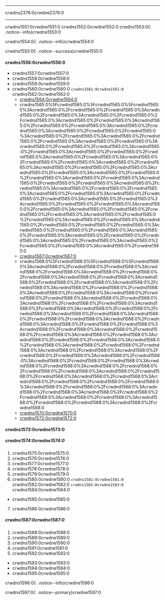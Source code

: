 * * *

crwdns2376:0crwdne2376:0

* * *

crwdns1551:0crwdne1551:0 crwdns1552:0crwdne1552:0 crwdns1553:0{: .notice--info}crwdne1553:0

crwdns1554:0{: .notice--info}crwdne1554:0

crwdns1555:0{: .notice--success}crwdne1555:0

#### crwdns1556:0crwdne1556:0

* crwdns1557:0crwdne1557:0
* crwdns1558:0crwdne1558:0
* crwdns1559:0crwdne1559:0
* crwdns1560:0crwdne1560:0 `crwdns1561:0crwdne1561:0` crwdns1562:0crwdne1562:0 
  * [crwdns1564:0crwdne1564:0](crwdns1563:0%5Fcrwdnd1563:0%5Fcrwdnd1563:0%5Fcrwdnd1563:0%3Acrwdnd1563:0%2Fcrwdnd1563:0%2Fcrwdnd1563:0%3Acrwdnd1563:0%2Fcrwdnd1563:0%3Acrwdnd1563:0%2Fcrwdnd1563:0%2Fcrwdnd1563:0%3Acrwdnd1563:0%2Fcrwdnd1563:0%3Acrwdnd1563:0%2Fcrwdnd1563:0%2Fcrwdnd1563:0%3Acrwdnd1563:0%2Fcrwdnd1563:0%3Acrwdnd1563:0%2Fcrwdnd1563:0%2Fcrwdnd1563:0%3Acrwdnd1563:0%2Fcrwdnd1563:0%3Acrwdnd1563:0%2Fcrwdnd1563:0%2Fcrwdnd1563:0%3Acrwdnd1563:0%2Fcrwdnd1563:0%3Acrwdnd1563:0%2Fcrwdnd1563:0%2Fcrwdnd1563:0%3Acrwdnd1563:0%2Fcrwdnd1563:0%3Acrwdnd1563:0%2Fcrwdnd1563:0%2Fcrwdnd1563:0%3Acrwdnd1563:0%2Fcrwdnd1563:0%3Acrwdnd1563:0%2Fcrwdnd1563:0%2Fcrwdnd1563:0%3Acrwdnd1563:0%2Fcrwdnd1563:0%3Acrwdnd1563:0%2Fcrwdnd1563:0%2Fcrwdnd1563:0%3Acrwdnd1563:0%2Fcrwdnd1563:0%3Acrwdnd1563:0%2Fcrwdnd1563:0%2Fcrwdnd1563:0%3Acrwdnd1563:0%2Fcrwdnd1563:0%3Acrwdnd1563:0%2Fcrwdnd1563:0%2Fcrwdnd1563:0%3Acrwdnd1563:0%2Fcrwdnd1563:0%3Acrwdnd1563:0%2Fcrwdnd1563:0%2Fcrwdnd1563:0%3Acrwdnd1563:0%2Fcrwdnd1563:0%3Acrwdnd1563:0%2Fcrwdnd1563:0%2Fcrwdnd1563:0%3Acrwdnd1563:0%2Fcrwdnd1563:0%3Acrwdnd1563:0%2Fcrwdnd1563:0%2Fcrwdnd1563:0%3Acrwdnd1563:0%2Fcrwdnd1563:0%3Acrwdnd1563:0%2Fcrwdnd1563:0%2Fcrwdnd1563:0%2Fcrwdnd1563:0%3Acrwdnd1563:0%2Fcrwdnd1563:0%2Fcrwdnd1563:0%3Acrwdnd1563:0%2Fcrwdnd1563:0%3Acrwdnd1563:0%2Fcrwdnd1563:0%2Fcrwdnd1563:0%2Fcrwdnd1563:0%3Acrwdnd1563:0%2Fcrwdnd1563:0%2Fcrwdnd1563:0%3Acrwdnd1563:0%2Fcrwdnd1563:0%3Acrwdnd1563:0%2Fcrwdnd1563:0%2Fcrwdnd1563:0%3Acrwdnd1563:0%2Fcrwdnd1563:0%3Acrwdnd1563:0%2Fcrwdnd1563:0%2Fcrwdnd1563:0%3Acrwdnd1563:0%2Fcrwdne1563:0)
  * crwdns1565:0%5Fcrwdnd1565:0%5Fcrwdnd1565:0%5Fcrwdnd1565:0%3Acrwdnd1565:0%2Fcrwdnd1565:0%2Fcrwdnd1565:0%3Acrwdnd1565:0%2Fcrwdnd1565:0%3Acrwdnd1565:0%2Fcrwdnd1565:0%2Fcrwdnd1565:0%3Acrwdnd1565:0%2Fcrwdnd1565:0%3Acrwdnd1565:0%2Fcrwdnd1565:0%2Fcrwdnd1565:0%3Acrwdnd1565:0%2Fcrwdnd1565:0%3Acrwdnd1565:0%2Fcrwdnd1565:0%2Fcrwdnd1565:0%3Acrwdnd1565:0%2Fcrwdnd1565:0%3Acrwdnd1565:0%2Fcrwdnd1565:0%2Fcrwdnd1565:0%3Acrwdnd1565:0%2Fcrwdnd1565:0%3Acrwdnd1565:0%2Fcrwdnd1565:0%2Fcrwdnd1565:0%3Acrwdnd1565:0%2Fcrwdnd1565:0%3Acrwdnd1565:0%2Fcrwdnd1565:0%2Fcrwdnd1565:0%3Acrwdnd1565:0%2Fcrwdnd1565:0%3Acrwdnd1565:0%2Fcrwdnd1565:0%2Fcrwdnd1565:0%3Acrwdnd1565:0%2Fcrwdnd1565:0%3Acrwdnd1565:0%2Fcrwdnd1565:0%2Fcrwdnd1565:0%3Acrwdnd1565:0%2Fcrwdnd1565:0%3Acrwdnd1565:0%2Fcrwdnd1565:0%2Fcrwdnd1565:0%3Acrwdnd1565:0%2Fcrwdnd1565:0%3Acrwdnd1565:0%2Fcrwdnd1565:0%2Fcrwdnd1565:0%3Acrwdnd1565:0%2Fcrwdnd1565:0%3Acrwdnd1565:0%2Fcrwdnd1565:0%2Fcrwdnd1565:0%3Acrwdnd1565:0%2Fcrwdnd1565:0%3Acrwdnd1565:0%2Fcrwdnd1565:0%2Fcrwdnd1565:0%3Acrwdnd1565:0%2Fcrwdnd1565:0%3Acrwdnd1565:0%2Fcrwdnd1565:0%2Fcrwdnd1565:0%3Acrwdnd1565:0%2Fcrwdnd1565:0%3Acrwdnd1565:0%2Fcrwdnd1565:0%2Fcrwdnd1565:0%2Fcrwdnd1565:0%3Acrwdnd1565:0%2Fcrwdnd1565:0%2Fcrwdnd1565:0%3Acrwdnd1565:0%2Fcrwdnd1565:0%3Acrwdnd1565:0%2Fcrwdnd1565:0%2Fcrwdnd1565:0%2Fcrwdnd1565:0%3Acrwdnd1565:0%2Fcrwdnd1565:0%2Fcrwdnd1565:0%3Acrwdnd1565:0%2Fcrwdnd1565:0%3Acrwdnd1565:0%2Fcrwdnd1565:0%2Fcrwdnd1565:0%3Acrwdnd1565:0%2Fcrwdnd1565:0%3Acrwdnd1565:0%2Fcrwdnd1565:0%2Fcrwdnd1565:0%3Acrwdnd1565:0%2Fcrwdne1565:0 
  * [crwdns1567:0crwdne1567:0](crwdns1566:0%5Fcrwdnd1566:0%5Fcrwdnd1566:0%5Fcrwdnd1566:0%3Acrwdnd1566:0%2Fcrwdnd1566:0%2Fcrwdnd1566:0%3Acrwdnd1566:0%2Fcrwdnd1566:0%3Acrwdnd1566:0%2Fcrwdnd1566:0%2Fcrwdnd1566:0%3Acrwdnd1566:0%2Fcrwdnd1566:0%3Acrwdnd1566:0%2Fcrwdnd1566:0%2Fcrwdnd1566:0%3Acrwdnd1566:0%2Fcrwdnd1566:0%3Acrwdnd1566:0%2Fcrwdnd1566:0%2Fcrwdnd1566:0%3Acrwdnd1566:0%2Fcrwdnd1566:0%3Acrwdnd1566:0%2Fcrwdnd1566:0%2Fcrwdnd1566:0%3Acrwdnd1566:0%2Fcrwdnd1566:0%3Acrwdnd1566:0%2Fcrwdnd1566:0%2Fcrwdnd1566:0%3Acrwdnd1566:0%2Fcrwdnd1566:0%3Acrwdnd1566:0%2Fcrwdnd1566:0%2Fcrwdnd1566:0%3Acrwdnd1566:0%2Fcrwdnd1566:0%3Acrwdnd1566:0%2Fcrwdnd1566:0%2Fcrwdnd1566:0%3Acrwdnd1566:0%2Fcrwdnd1566:0%3Acrwdnd1566:0%2Fcrwdnd1566:0%2Fcrwdnd1566:0%3Acrwdnd1566:0%2Fcrwdnd1566:0%3Acrwdnd1566:0%2Fcrwdnd1566:0%2Fcrwdnd1566:0%3Acrwdnd1566:0%2Fcrwdnd1566:0%3Acrwdnd1566:0%2Fcrwdnd1566:0%2Fcrwdnd1566:0%3Acrwdnd1566:0%2Fcrwdnd1566:0%3Acrwdnd1566:0%2Fcrwdnd1566:0%2Fcrwdnd1566:0%3Acrwdnd1566:0%2Fcrwdnd1566:0%3Acrwdnd1566:0%2Fcrwdnd1566:0%2Fcrwdnd1566:0%3Acrwdnd1566:0%2Fcrwdnd1566:0%3Acrwdnd1566:0%2Fcrwdnd1566:0%2Fcrwdnd1566:0%3Acrwdnd1566:0%2Fcrwdnd1566:0%3Acrwdnd1566:0%2Fcrwdnd1566:0%2Fcrwdnd1566:0%2Fcrwdnd1566:0%3Acrwdnd1566:0%2Fcrwdnd1566:0%2Fcrwdnd1566:0%3Acrwdnd1566:0%2Fcrwdnd1566:0%3Acrwdnd1566:0%2Fcrwdnd1566:0%2Fcrwdnd1566:0%2Fcrwdnd1566:0%3Acrwdnd1566:0%2Fcrwdnd1566:0%2Fcrwdnd1566:0%3Acrwdnd1566:0%2Fcrwdnd1566:0%3Acrwdnd1566:0%2Fcrwdnd1566:0%2Fcrwdnd1566:0%3Acrwdnd1566:0%2Fcrwdnd1566:0%3Acrwdnd1566:0%2Fcrwdnd1566:0%2Fcrwdnd1566:0%3Acrwdnd1566:0%2Fcrwdne1566:0) 
  * crwdns1568:0%5Fcrwdnd1568:0%5Fcrwdnd1568:0%5Fcrwdnd1568:0%3Acrwdnd1568:0%2Fcrwdnd1568:0%2Fcrwdnd1568:0%3Acrwdnd1568:0%2Fcrwdnd1568:0%3Acrwdnd1568:0%2Fcrwdnd1568:0%2Fcrwdnd1568:0%3Acrwdnd1568:0%2Fcrwdnd1568:0%3Acrwdnd1568:0%2Fcrwdnd1568:0%2Fcrwdnd1568:0%3Acrwdnd1568:0%2Fcrwdnd1568:0%3Acrwdnd1568:0%2Fcrwdnd1568:0%2Fcrwdnd1568:0%3Acrwdnd1568:0%2Fcrwdnd1568:0%3Acrwdnd1568:0%2Fcrwdnd1568:0%2Fcrwdnd1568:0%3Acrwdnd1568:0%2Fcrwdnd1568:0%3Acrwdnd1568:0%2Fcrwdnd1568:0%2Fcrwdnd1568:0%3Acrwdnd1568:0%2Fcrwdnd1568:0%3Acrwdnd1568:0%2Fcrwdnd1568:0%2Fcrwdnd1568:0%3Acrwdnd1568:0%2Fcrwdnd1568:0%3Acrwdnd1568:0%2Fcrwdnd1568:0%2Fcrwdnd1568:0%3Acrwdnd1568:0%2Fcrwdnd1568:0%3Acrwdnd1568:0%2Fcrwdnd1568:0%2Fcrwdnd1568:0%3Acrwdnd1568:0%2Fcrwdnd1568:0%3Acrwdnd1568:0%2Fcrwdnd1568:0%2Fcrwdnd1568:0%3Acrwdnd1568:0%2Fcrwdnd1568:0%3Acrwdnd1568:0%2Fcrwdnd1568:0%2Fcrwdnd1568:0%3Acrwdnd1568:0%2Fcrwdnd1568:0%3Acrwdnd1568:0%2Fcrwdnd1568:0%2Fcrwdnd1568:0%3Acrwdnd1568:0%2Fcrwdnd1568:0%3Acrwdnd1568:0%2Fcrwdnd1568:0%2Fcrwdnd1568:0%3Acrwdnd1568:0%2Fcrwdnd1568:0%3Acrwdnd1568:0%2Fcrwdnd1568:0%2Fcrwdnd1568:0%3Acrwdnd1568:0%2Fcrwdnd1568:0%3Acrwdnd1568:0%2Fcrwdnd1568:0%2Fcrwdnd1568:0%2Fcrwdnd1568:0%3Acrwdnd1568:0%2Fcrwdnd1568:0%2Fcrwdnd1568:0%3Acrwdnd1568:0%2Fcrwdnd1568:0%3Acrwdnd1568:0%2Fcrwdnd1568:0%2Fcrwdnd1568:0%2Fcrwdnd1568:0%3Acrwdnd1568:0%2Fcrwdnd1568:0%2Fcrwdnd1568:0%3Acrwdnd1568:0%2Fcrwdnd1568:0%3Acrwdnd1568:0%2Fcrwdnd1568:0%2Fcrwdnd1568:0%3Acrwdnd1568:0%2Fcrwdnd1568:0%3Acrwdnd1568:0%2Fcrwdnd1568:0%2Fcrwdnd1568:0%3Acrwdnd1568:0%2Fcrwdne1568:0 
  * [crwdns1570:0crwdne1570:0](crwdns1569:0%5Fcrwdnd1569:0%5Fcrwdnd1569:0%5Fcrwdnd1569:0%3Acrwdnd1569:0%2Fcrwdnd1569:0%2Fcrwdnd1569:0%3Acrwdnd1569:0%2Fcrwdnd1569:0%3Acrwdnd1569:0%2Fcrwdnd1569:0%2Fcrwdnd1569:0%3Acrwdnd1569:0%2Fcrwdnd1569:0%3Acrwdnd1569:0%2Fcrwdnd1569:0%2Fcrwdnd1569:0%3Acrwdnd1569:0%2Fcrwdnd1569:0%3Acrwdnd1569:0%2Fcrwdnd1569:0%2Fcrwdnd1569:0%3Acrwdnd1569:0%2Fcrwdnd1569:0%3Acrwdnd1569:0%2Fcrwdnd1569:0%2Fcrwdnd1569:0%3Acrwdnd1569:0%2Fcrwdnd1569:0%3Acrwdnd1569:0%2Fcrwdnd1569:0%2Fcrwdnd1569:0%3Acrwdnd1569:0%2Fcrwdnd1569:0%3Acrwdnd1569:0%2Fcrwdnd1569:0%2Fcrwdnd1569:0%3Acrwdnd1569:0%2Fcrwdnd1569:0%3Acrwdnd1569:0%2Fcrwdnd1569:0%2Fcrwdnd1569:0%3Acrwdnd1569:0%2Fcrwdnd1569:0%3Acrwdnd1569:0%2Fcrwdnd1569:0%2Fcrwdnd1569:0%3Acrwdnd1569:0%2Fcrwdnd1569:0%3Acrwdnd1569:0%2Fcrwdnd1569:0%2Fcrwdnd1569:0%3Acrwdnd1569:0%2Fcrwdnd1569:0%3Acrwdnd1569:0%2Fcrwdnd1569:0%2Fcrwdnd1569:0%3Acrwdnd1569:0%2Fcrwdnd1569:0%3Acrwdnd1569:0%2Fcrwdnd1569:0%2Fcrwdnd1569:0%3Acrwdnd1569:0%2Fcrwdnd1569:0%3Acrwdnd1569:0%2Fcrwdnd1569:0%2Fcrwdnd1569:0%3Acrwdnd1569:0%2Fcrwdnd1569:0%3Acrwdnd1569:0%2Fcrwdnd1569:0%2Fcrwdnd1569:0%3Acrwdnd1569:0%2Fcrwdnd1569:0%3Acrwdnd1569:0%2Fcrwdnd1569:0%2Fcrwdnd1569:0%2Fcrwdnd1569:0%3Acrwdnd1569:0%2Fcrwdnd1569:0%2Fcrwdnd1569:0%3Acrwdnd1569:0%2Fcrwdnd1569:0%3Acrwdnd1569:0%2Fcrwdnd1569:0%2Fcrwdnd1569:0%2Fcrwdnd1569:0%3Acrwdnd1569:0%2Fcrwdnd1569:0%2Fcrwdnd1569:0%3Acrwdnd1569:0%2Fcrwdnd1569:0%3Acrwdnd1569:0%2Fcrwdnd1569:0%2Fcrwdnd1569:0%3Acrwdnd1569:0%2Fcrwdnd1569:0%3Acrwdnd1569:0%2Fcrwdnd1569:0%2Fcrwdnd1569:0%3Acrwdnd1569:0%2Fcrwdne1569:0) 
  * [crwdns1572:0crwdne1572:0](crwdns1571:0%5Fcrwdnd1571:0%5Fcrwdnd1571:0%5Fcrwdnd1571:0%3Acrwdnd1571:0%2Fcrwdnd1571:0%2Fcrwdnd1571:0%3Acrwdnd1571:0%2Fcrwdnd1571:0%3Acrwdnd1571:0%2Fcrwdnd1571:0%2Fcrwdnd1571:0%3Acrwdnd1571:0%2Fcrwdnd1571:0%3Acrwdnd1571:0%2Fcrwdnd1571:0%2Fcrwdnd1571:0%3Acrwdnd1571:0%2Fcrwdnd1571:0%3Acrwdnd1571:0%2Fcrwdnd1571:0%2Fcrwdnd1571:0%3Acrwdnd1571:0%2Fcrwdnd1571:0%3Acrwdnd1571:0%2Fcrwdnd1571:0%2Fcrwdnd1571:0%3Acrwdnd1571:0%2Fcrwdnd1571:0%3Acrwdnd1571:0%2Fcrwdnd1571:0%2Fcrwdnd1571:0%3Acrwdnd1571:0%2Fcrwdnd1571:0%3Acrwdnd1571:0%2Fcrwdnd1571:0%2Fcrwdnd1571:0%3Acrwdnd1571:0%2Fcrwdnd1571:0%3Acrwdnd1571:0%2Fcrwdnd1571:0%2Fcrwdnd1571:0%3Acrwdnd1571:0%2Fcrwdnd1571:0%3Acrwdnd1571:0%2Fcrwdnd1571:0%2Fcrwdnd1571:0%3Acrwdnd1571:0%2Fcrwdnd1571:0%3Acrwdnd1571:0%2Fcrwdnd1571:0%2Fcrwdnd1571:0%3Acrwdnd1571:0%2Fcrwdnd1571:0%3Acrwdnd1571:0%2Fcrwdnd1571:0%2Fcrwdnd1571:0%3Acrwdnd1571:0%2Fcrwdnd1571:0%3Acrwdnd1571:0%2Fcrwdnd1571:0%2Fcrwdnd1571:0%3Acrwdnd1571:0%2Fcrwdnd1571:0%3Acrwdnd1571:0%2Fcrwdnd1571:0%2Fcrwdnd1571:0%3Acrwdnd1571:0%2Fcrwdnd1571:0%3Acrwdnd1571:0%2Fcrwdnd1571:0%2Fcrwdnd1571:0%3Acrwdnd1571:0%2Fcrwdnd1571:0%3Acrwdnd1571:0%2Fcrwdnd1571:0%2Fcrwdnd1571:0%2Fcrwdnd1571:0%3Acrwdnd1571:0%2Fcrwdnd1571:0%2Fcrwdnd1571:0%3Acrwdnd1571:0%2Fcrwdnd1571:0%3Acrwdnd1571:0%2Fcrwdnd1571:0%2Fcrwdnd1571:0%2Fcrwdnd1571:0%3Acrwdnd1571:0%2Fcrwdnd1571:0%2Fcrwdnd1571:0%3Acrwdnd1571:0%2Fcrwdnd1571:0%3Acrwdnd1571:0%2Fcrwdnd1571:0%2Fcrwdnd1571:0%3Acrwdnd1571:0%2Fcrwdnd1571:0%3Acrwdnd1571:0%2Fcrwdnd1571:0%2Fcrwdnd1571:0%3Acrwdnd1571:0%2Fcrwdne1571:0) 

#### crwdns1573:0crwdne1573:0

##### crwdns1574:0crwdne1574:0

  1. crwdns1575:0crwdne1575:0
  2. crwdns1576:0crwdne1576:0
  3. crwdns1577:0crwdne1577:0
  4. crwdns1578:0crwdne1578:0
  5. crwdns1579:0crwdne1579:0
  6. crwdns1580:0crwdne1580:0 `crwdns1581:0crwdne1581:0` crwdns1582:0crwdne1582:0 `crwdns1583:0crwdne1583:0` crwdns1584:0crwdne1584:0 
  * crwdns1585:0crwdne1585:0
  7. crwdns1586:0crwdne1586:0

##### crwdns1587:0crwdne1587:0

  1. crwdns1588:0crwdne1588:0
  2. crwdns1589:0crwdne1589:0
  3. crwdns1590:0crwdne1590:0
  4. crwdns1591:0crwdne1591:0
  5. crwdns1592:0crwdne1592:0 
  * crwdns1593:0crwdne1593:0
  * crwdns1594:0crwdne1594:0
  * crwdns1595:0crwdne1595:0

crwdns1596:0{: .notice--info}crwdne1596:0

crwdns1597:0{: .notice--primary}crwdne1597:0